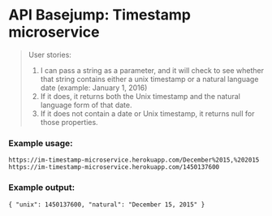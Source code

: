 # API Basejump: Timestamp microservice
>User stories:
>1) I can pass a string as a parameter, and it will check to see whether that string contains either a unix timestamp or a natural language date (example: January 1, 2016)
>2) If it does, it returns both the Unix timestamp and the natural language form of that date.
>3) If it does not contain a date or Unix timestamp, it returns null for those properties.

### Example usage:

	https://im-timestamp-microservice.herokuapp.com/December%2015,%202015
	https://im-timestamp-microservice.herokuapp.com/1450137600

### Example output:
	{ "unix": 1450137600, "natural": "December 15, 2015" }
